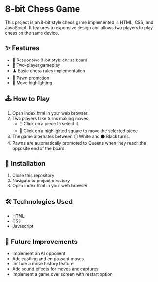 # 8-bit Chess Game

This project is an 8-bit style chess game implemented in HTML, CSS, and JavaScript. It features a responsive design and allows two players to play chess on the same device.

## ✨ Features

- 📱 Responsive 8-bit style chess board
- 👥 Two-player gameplay
- ♟️ Basic chess rules implementation
- 👑 Pawn promotion
- 🔦 Move highlighting

## 🕹️ How to Play
1. Open index.html in your web browser.
2. Two players take turns making moves:
   - 🖱️ Click on a piece to select it.
   - 🎯 Click on a highlighted square to move the selected piece.
3. The game alternates between ⚪ White and ⚫ Black turns.
4. Pawns are automatically promoted to Queens when they reach the opposite end of the board.

## 🚀 Installation
1. Clone this repository
2. Navigate to project directory
3. Open index.html in your web browser

## 🛠️ Technologies Used
- HTML
- CSS
- Javascript

## 🔮 Future Improvements
- Implement an AI opponent
- Add castling and en passant moves
- Include a move history feature
- Add sound effects for moves and captures
- Implement a game over screen with restart option
  
